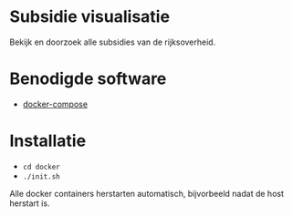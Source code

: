 # Subsidie visualisatie
Bekijk en doorzoek alle subsidies van de rijksoverheid.

# Benodigde software
* [docker-compose](https://docs.docker.com/compose/install/)

# Installatie
* `cd docker`
* `./init.sh`

Alle docker containers herstarten automatisch, bijvorbeeld nadat de host herstart is.

